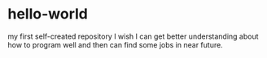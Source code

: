 # hello-world

my first self-created repository
I wish I can get better understanding about how to program well and then can find some jobs in near future.
